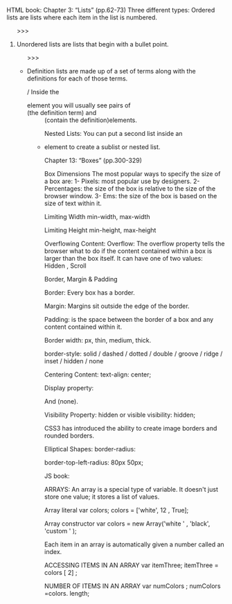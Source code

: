 HTML book:
Chapter 3: “Lists” (pp.62-73)
Three different types:
Ordered lists are lists where each item in the list is numbered. <ol> >>><li>

Unordered lists are lists that begin with a bullet point. <ul> >>><li>


Definition lists are made up of a set of terms along with the definitions for each of those terms.
<dl> / Inside the <dl> element you will usually see pairs of <dt> (the definition
term) and <dd> (contain the definition)elements.


Nested Lists:
You can put a second list inside an <li> element to create a sublist or nested list.

Chapter 13: “Boxes” (pp.300-329)

Box Dimensions
The most popular ways to specify the size of a box are:
1-	Pixels: most popular use by designers.
2-	Percentages: the size of the box is relative to the size of the browser window.
3-	Ems: the size of the box is based on the size of text within it.

Limiting Width
min-width, max-width

Limiting Height
min-height, max-height

Overflowing Content: 
Overflow: The overflow property tells the browser what to do if the content contained within a box is larger than the box itself. It can have one of two values:
Hidden , Scroll 

Border, Margin & Padding

Border: Every box has a border.

Margin: Margins sit outside the edge of the border.

Padding: is the space between the border of a box and any content contained within it.






Border width: px, thin, medium, thick.

border-style: solid / dashed / dotted / double / groove / ridge / inset / hidden / none

Centering Content:
text-align: center;

Display property: 
 

And (none).


Visibility Property: hidden or visible
visibility: hidden;

CSS3 has introduced the ability to create image borders and rounded borders.

Elliptical Shapes:
border-radius:

border-top-left-radius: 80px 50px;


JS book:

ARRAYS:
An array is a special type of variable. It doesn't just store one value; it stores a list of values.

Array literal
var colors;
colors = ['white', 12 , True];




Array constructor
var colors = new Array('white ' ,
'black',
'custom ' );

Each item in an array is automatically given a number called an index.


ACCESSING ITEMS IN AN ARRAY
var itemThree;
itemThree = colors [ 2] ;

NUMBER OF ITEMS IN AN ARRAY
var numColors ;
numColors =colors. length;


